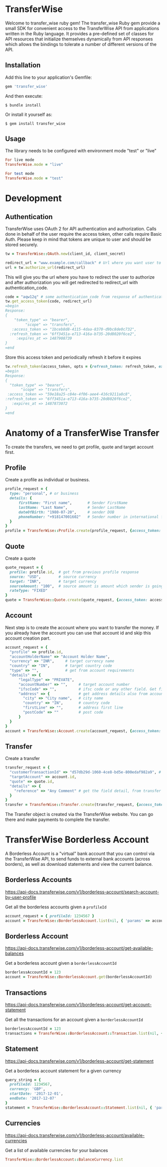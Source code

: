 # TransferWise

Welcome to transfer_wise ruby gem! The transfer_wise Ruby gem provide a small SDK for convenient access to the TransferWise API from applications written in the Ruby language. It provides a pre-defined set of classes for API resources that initialize themselves dynamically from API responses which allows the bindings to tolerate a number of different versions of the API.

## Installation

Add this line to your application's Gemfile:

```ruby
gem 'transfer_wise'
```

And then execute:

    $ bundle install

Or install it yourself as:

    $ gem install transfer_wise

## Usage

The library needs to be configured with environment mode "test" or "live"
```ruby
For live mode
TransferWise.mode = "live"

For test mode
TransferWise.mode = "test"
```
# Development
## Authentication

TransferWise uses OAuth 2 for API authentication and authorization. Calls done in behalf of the user require the access token, other calls require Basic Auth. Please keep in mind that tokens are unique to user and should be stored securely.

```ruby
tw = TransferWise::OAuth.new(client_id, client_secret)
```

```ruby
redirect_url = "www.example.com/callback" # Url where you want user to redirect back after authentication from transferwise
url = tw.authorize_url(redirect_url)
```

This will give you the url where you have to redirect the user to authorize and after authorization you will get redirected to redirect_url with  authentication_code.

```ruby
code = "aqw12q" # some authentication_code from response of authentication
tw.get_access_token(code, redirect_url)
=begin
Response:
{
    "token_type" => "bearer",
         "scope" => "transfers",
   :access_token => "1bceb8d8-4115-4daa-8370-d9bc8de0c732",
  :refresh_token => "6ff3451a-e713-416a-b735-20d8020f6ce2",
     :expires_at => 1487908739
}
=end
```

Store this access token and periodically refresh it before it expires

```ruby
tw.refresh_token(access_token, opts = {refresh_token: refresh_token, expires_at: expires_at})
=begin
Response:
{
  "token_type" => "bearer",
       "scope" => "transfers",
 :access_token => "59e18a25-c84e-4f06-aee4-416c9211a8c8",
:refresh_token => "6ff3451a-e713-416a-b735-20d8020f6ce2",
   :expires_at => 1487873072
}
=end
```

# Anatomy of a TransferWise Transfer
To create the transfers, we need to get profile, quote and target account first.

## Profile
Create a profile as individual or business.
```ruby
profile_request = {
  type: "personal", # or business
  details: {
      firstName: "First name",       # Sender FirstName
      lastName: "Last Name",         # Sender LastName
      dateOfBirth: "1980-07-20",     # sender DOB
      phoneNumber: "+918147001602"   # Sender number in international format
  }
}
profile = TransferWise::Profile.create(profile_request, {access_token: access_token})
```
## Quote
Create a quote
```ruby
quote_request = {
  profile: profile.id,  # got from previous profile response
  source: "USD",        # source currency
  target: "INR",        # target currency
  sourceAmount: "100",  # source amount is amount which sender is going to send. TransferWise will deduct their fees and receipient will receive less money.
  rateType: "FIXED"
}
quote = TransferWise::Quote.create(quote_request, {access_token: access_token})
```
## Account

Next step is to create the account where you want to transfer the money.
If you already have the account you can use that account id and skip this account creation part.

```ruby
account_request = {
  "profile" => profile.id,
  "accountHolderName" => "Account Holder Name",
  "currency" => "INR",     # target currency name
  "country" => "IN",       # target country code
  "type" => "",            # get from account requirements
  "details" => {
      "legalType" => "PRIVATE",
      "accountNumber" => "",     # target account number
      "ifscCode" => "",          # ifsc code or any other field. Get field name finformation from account requirements api. This could be different for other country except india.
      "address" => {             # get address details also from account requirement based on country.
        "city" => "City name",   # city name
        "country" => "IN",       # country code
        "firstLine" => "",       # address first line
        "postCode" => ""         # post code
      }
  }
}
account = TransferWise::Account.create(account_request, {access_token: access_token})
```

## Transfer

Create a transfer
```ruby
transfer_request = {
  "customerTransactionId" => "d57db29d-1060-4ce8-bd5e-800edaf982a9", # some unique uuid format number to identify the transfer.
  "targetAccount" => account.id,
  "quote" => quote.id,
  "details" => {
    "reference" => "Any Comment" # get the field detail, from transfer requirements api before creating the transfer object.
  }
}
transfer = TransferWise::Transfer.create(transfer_request, {access_token: access_token})

```

The Transfer object is created via the TransferWise website. You can go there and make payments to complete the transfer.

# TransferWise Borderless Account
A Borderless Account is a "virtual" bank account that you can control via the TransferWise API, to send funds to external bank accounts (across borders), as well as download statements and view the current balance.

## Borderless Accounts
https://api-docs.transferwise.com/v1/borderless-account/search-account-by-user-profile

Get all the borderless accounts given a `profileId`

```ruby
account_request = { profileId: 1234567 }
account = TransferWise::BorderlessAccount.list(nil, { 'params' => account_request })
```

## Borderless Account
https://api-docs.transferwise.com/v1/borderless-account/get-available-balances

Get a borderless account given a `borderlessAccountId`

```ruby
borderlessAccountId = 123
account = TransferWise::BorderlessAccount.get(borderlessAccountId)
```

## Transactions
https://api-docs.transferwise.com/v1/borderless-account/get-account-statement

Get all the transactions for an account given a `borderlessAccountId`

```ruby
borderlessAccountId = 123
transactions = TransferWise::BorderlessAccount::Transaction.list(nil, { 'params' => { page: '5' } }, resource_id: borderlessAccountId)
```

## Statement
https://api-docs.transferwise.com/v1/borderless-account/get-statement

Get a borderless account statement for a given currency

```ruby
query_string = {
  profileId: 1234567,
  currency: 'GBP',
  startDate: '2017-12-01',
  endDate: '2017-12-07'
}
statement = TransferWise::BorderlessAccount::Statement.list(nil, { 'params' => query_string })
```

## Currencies
https://api-docs.transferwise.com/v1/borderless-account/available-currencies

Get a list of available currencies for your balances

```ruby
TransferWise::BorderlessAccount::BalanceCurrency.list
```
